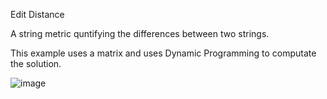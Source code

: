 Edit Distance

A string metric quntifying the differences between two strings.

This example uses a matrix and uses Dynamic Programming to computate the solution.

![image](https://github.com/vp1-2-3/Edit-Distance/assets/123430946/1697b830-f698-4445-be91-23e5cb260010)
